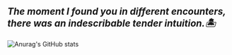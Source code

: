 ## ***The moment I found you in different encounters, there was an indescribable tender intuition.🏝***
![Anurag's GitHub stats](https://github-readme-stats.vercel.app/api?username=networs&show_icons=true&theme=buefy)
